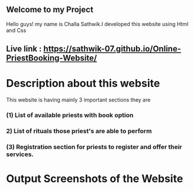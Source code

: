 ## Welcome to my Project
Hello guys! my name is Challa Sathwik.I developed this website using Html  and  Css
## Live link : https://sathwik-07.github.io/Online-PriestBooking-Website/

# Description about this website

This website is having mainly 3 important sections they are

### (1) List of available priests with book option

### 2) List of rituals those priest's are able to perform

### (3) Registration section for priests to register and offer their services.

# Output Screenshots of the Website










